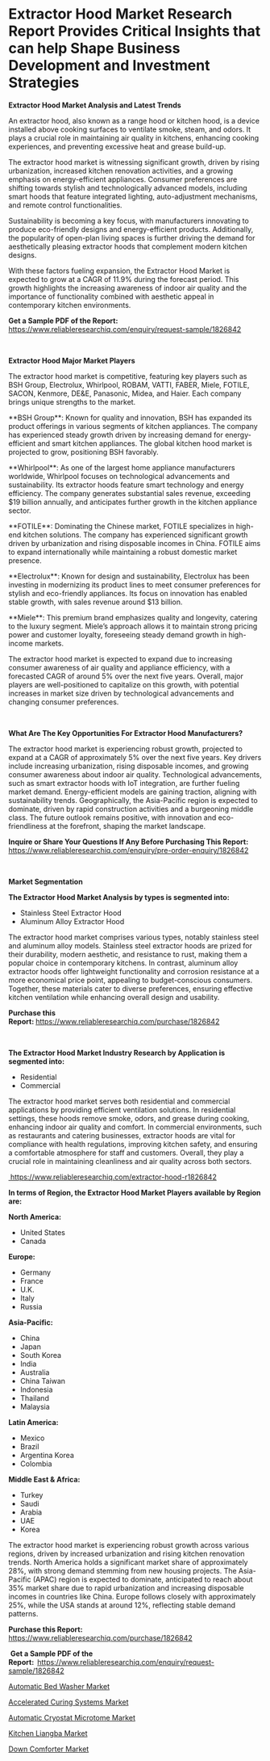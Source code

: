 <p><h1>Extractor Hood Market Research Report Provides Critical Insights that can help Shape Business Development and Investment Strategies</h1></p><p><strong>Extractor Hood Market Analysis and Latest Trends</strong></p>
<p><p>An extractor hood, also known as a range hood or kitchen hood, is a device installed above cooking surfaces to ventilate smoke, steam, and odors. It plays a crucial role in maintaining air quality in kitchens, enhancing cooking experiences, and preventing excessive heat and grease build-up.</p><p>The extractor hood market is witnessing significant growth, driven by rising urbanization, increased kitchen renovation activities, and a growing emphasis on energy-efficient appliances. Consumer preferences are shifting towards stylish and technologically advanced models, including smart hoods that feature integrated lighting, auto-adjustment mechanisms, and remote control functionalities. </p><p>Sustainability is becoming a key focus, with manufacturers innovating to produce eco-friendly designs and energy-efficient products. Additionally, the popularity of open-plan living spaces is further driving the demand for aesthetically pleasing extractor hoods that complement modern kitchen designs.</p><p>With these factors fueling expansion, the Extractor Hood Market is expected to grow at a CAGR of 11.9% during the forecast period. This growth highlights the increasing awareness of indoor air quality and the importance of functionality combined with aesthetic appeal in contemporary kitchen environments.</p></p>
<p><strong>Get a Sample PDF of the Report:&nbsp;</strong> <a href="https://www.reliableresearchiq.com/enquiry/request-sample/1826842?utm_campaign=3071&utm_medium=2&utm_source=Github&utm_content=ia&utm_term=05042025&utm_id=extractor-hood">https://www.reliableresearchiq.com/enquiry/request-sample/1826842</a></p>
<p>&nbsp;</p>
<p><strong>Extractor Hood Major Market Players</strong></p>
<p><p>The extractor hood market is competitive, featuring key players such as BSH Group, Electrolux, Whirlpool, ROBAM, VATTI, FABER, Miele, FOTILE, SACON, Kenmore, DE&E, Panasonic, Midea, and Haier. Each company brings unique strengths to the market.</p><p>**BSH Group**: Known for quality and innovation, BSH has expanded its product offerings in various segments of kitchen appliances. The company has experienced steady growth driven by increasing demand for energy-efficient and smart kitchen appliances. The global kitchen hood market is projected to grow, positioning BSH favorably.</p><p>**Whirlpool**: As one of the largest home appliance manufacturers worldwide, Whirlpool focuses on technological advancements and sustainability. Its extractor hoods feature smart technology and energy efficiency. The company generates substantial sales revenue, exceeding $19 billion annually, and anticipates further growth in the kitchen appliance sector.</p><p>**FOTILE**: Dominating the Chinese market, FOTILE specializes in high-end kitchen solutions. The company has experienced significant growth driven by urbanization and rising disposable incomes in China. FOTILE aims to expand internationally while maintaining a robust domestic market presence.</p><p>**Electrolux**: Known for design and sustainability, Electrolux has been investing in modernizing its product lines to meet consumer preferences for stylish and eco-friendly appliances. Its focus on innovation has enabled stable growth, with sales revenue around $13 billion.</p><p>**Miele**: This premium brand emphasizes quality and longevity, catering to the luxury segment. Miele’s approach allows it to maintain strong pricing power and customer loyalty, foreseeing steady demand growth in high-income markets.</p><p>The extractor hood market is expected to expand due to increasing consumer awareness of air quality and appliance efficiency, with a forecasted CAGR of around 5% over the next five years. Overall, major players are well-positioned to capitalize on this growth, with potential increases in market size driven by technological advancements and changing consumer preferences.</p></p>
<p>&nbsp;</p>
<p><strong>What Are The Key Opportunities For Extractor Hood Manufacturers?</strong></p>
<p><p>The extractor hood market is experiencing robust growth, projected to expand at a CAGR of approximately 5% over the next five years. Key drivers include increasing urbanization, rising disposable incomes, and growing consumer awareness about indoor air quality. Technological advancements, such as smart extractor hoods with IoT integration, are further fueling market demand. Energy-efficient models are gaining traction, aligning with sustainability trends. Geographically, the Asia-Pacific region is expected to dominate, driven by rapid construction activities and a burgeoning middle class. The future outlook remains positive, with innovation and eco-friendliness at the forefront, shaping the market landscape.</p></p>
<p><strong>Inquire or Share Your Questions If Any Before Purchasing This Report:</strong> <a href="https://www.reliableresearchiq.com/enquiry/pre-order-enquiry/1826842?utm_campaign=3071&utm_medium=2&utm_source=Github&utm_content=ia&utm_term=05042025&utm_id=extractor-hood">https://www.reliableresearchiq.com/enquiry/pre-order-enquiry/1826842</a></p>
<p>&nbsp;</p>
<p><strong>Market Segmentation</strong></p>
<p><strong>The Extractor Hood Market Analysis by types is segmented into:</strong></p>
<p><ul><li>Stainless Steel Extractor Hood</li><li>Aluminum Alloy Extractor Hood</li></ul></p>
<p><p>The extractor hood market comprises various types, notably stainless steel and aluminum alloy models. Stainless steel extractor hoods are prized for their durability, modern aesthetic, and resistance to rust, making them a popular choice in contemporary kitchens. In contrast, aluminum alloy extractor hoods offer lightweight functionality and corrosion resistance at a more economical price point, appealing to budget-conscious consumers. Together, these materials cater to diverse preferences, ensuring effective kitchen ventilation while enhancing overall design and usability.</p></p>
<p><strong>Purchase this Report:&nbsp;</strong><a href="https://www.reliableresearchiq.com/purchase/1826842?utm_campaign=3071&utm_medium=2&utm_source=Github&utm_content=ia&utm_term=05042025&utm_id=extractor-hood">https://www.reliableresearchiq.com/purchase/1826842</a></p>
<p>&nbsp;</p>
<p><strong>The Extractor Hood Market Industry Research by Application is segmented into:</strong></p>
<p><ul><li>Residential</li><li>Commercial</li></ul></p>
<p><p>The extractor hood market serves both residential and commercial applications by providing efficient ventilation solutions. In residential settings, these hoods remove smoke, odors, and grease during cooking, enhancing indoor air quality and comfort. In commercial environments, such as restaurants and catering businesses, extractor hoods are vital for compliance with health regulations, improving kitchen safety, and ensuring a comfortable atmosphere for staff and customers. Overall, they play a crucial role in maintaining cleanliness and air quality across both sectors.</p></p>
<p><a href="https://www.reliableresearchiq.com/extractor-hood-r1826842?utm_campaign=3071&utm_medium=2&utm_source=Github&utm_content=ia&utm_term=05042025&utm_id=extractor-hood">&nbsp;https://www.reliableresearchiq.com/extractor-hood-r1826842</a></p>
<p><strong>In terms of Region, the Extractor Hood Market Players available by Region are:</strong></p>
<p>
    <p> <strong> North America: </strong>
        <ul>
            <li>United States</li>
            <li>Canada</li>
        </ul>
        </p> 
    <p> <strong> Europe: </strong>
        <ul>
            <li>Germany</li>
            <li>France</li>
            <li>U.K.</li>
            <li>Italy</li>
            <li>Russia</li>
        </ul>
        </p> 
    <p> <strong> Asia-Pacific: </strong>
        <ul>
            <li>China</li>
            <li>Japan</li>
            <li>South Korea</li>
            <li>India</li>
            <li>Australia</li>
            <li>China Taiwan</li>
            <li>Indonesia</li>
            <li>Thailand</li>
            <li>Malaysia</li>
        </ul>
        </p> 
    <p> <strong> Latin America: </strong>
        <ul>
            <li>Mexico</li>
            <li>Brazil</li>
            <li>Argentina Korea</li>
            <li>Colombia</li>
        </ul>
        </p> 
    <p> <strong> Middle East & Africa: </strong>
        <ul>
            <li>Turkey</li>
            <li>Saudi</li>
            <li>Arabia</li>
            <li>UAE</li>
            <li>Korea</li>
        </ul>
    </p>
    </p>
<p><p>The extractor hood market is experiencing robust growth across various regions, driven by increased urbanization and rising kitchen renovation trends. North America holds a significant market share of approximately 28%, with strong demand stemming from new housing projects. The Asia-Pacific (APAC) region is expected to dominate, anticipated to reach about 35% market share due to rapid urbanization and increasing disposable incomes in countries like China. Europe follows closely with approximately 25%, while the USA stands at around 12%, reflecting stable demand patterns.</p></p>
<p><strong>Purchase this Report: </strong><a href="https://www.reliableresearchiq.com/purchase/1826842?utm_campaign=3071&utm_medium=2&utm_source=Github&utm_content=ia&utm_term=05042025&utm_id=extractor-hood">https://www.reliableresearchiq.com/purchase/1826842</a></p>
<p>&nbsp;<strong>Get a Sample PDF of the Report:&nbsp;&nbsp;</strong><a href="https://www.reliableresearchiq.com/enquiry/request-sample/1826842?utm_campaign=3071&utm_medium=2&utm_source=Github&utm_content=ia&utm_term=05042025&utm_id=extractor-hood">https://www.reliableresearchiq.com/enquiry/request-sample/1826842</a></p>
<p><strong></strong></p>
<p><p><a href="https://www.linkedin.com/pulse/forecasting-future-in-depth-analysis-automatic-bed-washer-market-d3h7e?utm_campaign=3071&utm_medium=2&utm_source=Github&utm_content=ia&utm_term=05042025&utm_id=extractor-hood">Automatic Bed Washer Market</a></p><p><a href="https://www.linkedin.com/pulse/revenue-forecast-growth-outlook-accelerated-curing-systems-2fc1e?utm_campaign=3071&utm_medium=2&utm_source=Github&utm_content=ia&utm_term=05042025&utm_id=extractor-hood">Accelerated Curing Systems Market</a></p><p><a href="https://www.linkedin.com/pulse/automatic-cryostat-microtome-market-report-2025-2032-cagr-analysis-jt2le?utm_campaign=3071&utm_medium=2&utm_source=Github&utm_content=ia&utm_term=05042025&utm_id=extractor-hood">Automatic Cryostat Microtome Market</a></p><p><a href="https://www.linkedin.com/pulse/global-study-kitchen-liangba-market-from-2025-2032-xamie?utm_campaign=3071&utm_medium=2&utm_source=Github&utm_content=ia&utm_term=05042025&utm_id=extractor-hood">Kitchen Liangba Market</a></p><p><a href="https://github.com/lizonbochil23/Market-Research-Report-List-1/blob/main/down-comforter-market.md?utm_campaign=3071&utm_medium=2&utm_source=Github&utm_content=ia&utm_term=05042025&utm_id=extractor-hood">Down Comforter Market</a></p></p>